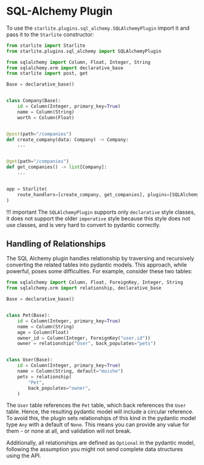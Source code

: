 # SQL-Alchemy Plugin

To use the `starlite.plugins.sql_alchemy.SQLAlchemyPlugin` import it and pass it to the `Starlite` constructor:

```python
from starlite import Starlite
from starlite.plugins.sql_alchemy import SQLAlchemyPlugin

from sqlalchemy import Column, Float, Integer, String
from sqlalchemy.orm import declarative_base
from starlite import post, get

Base = declarative_base()


class Company(Base):
    id = Column(Integer, primary_key=True)
    name = Column(String)
    worth = Column(Float)


@post(path="/companies")
def create_company(data: Company) -> Company:
    ...


@get(path="/companies")
def get_companies() -> list[Company]:
    ...


app = Starlite(
    route_handlers=[create_company, get_companies], plugins=[SQLAlchemyPlugin()]
)
```

<!-- prettier-ignore -->
!!! important
    The `SQLAlchemyPlugin` supports only `declarative` style classes, it does not support the older `imperative` style
    because this style does not use classes, and is very hard to convert to pydantic correctly.

## Handling of Relationships

The SQL Alchemy plugin handles relationship by traversing and recursively converting the related tables into pydantic models.
This approach, while powerful, poses some difficulties. For example, consider these two tables:

```python
from sqlalchemy import Column, Float, ForeignKey, Integer, String
from sqlalchemy.orm import relationship, declarative_base

Base = declarative_base()


class Pet(Base):
    id = Column(Integer, primary_key=True)
    name = Column(String)
    age = Column(Float)
    owner_id = Column(Integer, ForeignKey("user.id"))
    owner = relationship("User", back_populates="pets")


class User(Base):
    id = Column(Integer, primary_key=True)
    name = Column(String, default="moishe")
    pets = relationship(
        "Pet",
        back_populates="owner",
    )
```

The `User` table references the `Pet` table, which back references the `User` table. Hence, the resulting pydantic model
will include a circular reference. To avoid this, the plugin sets relationships of this kind in the pydantic model type
`Any` with a default of `None`. This means you can provide any value for them - or none at all, and validation will not break.

Additionally, all relationships are defined as `Optional` in the pydantic model, following the assumption you might not
send complete data structures using the API.
